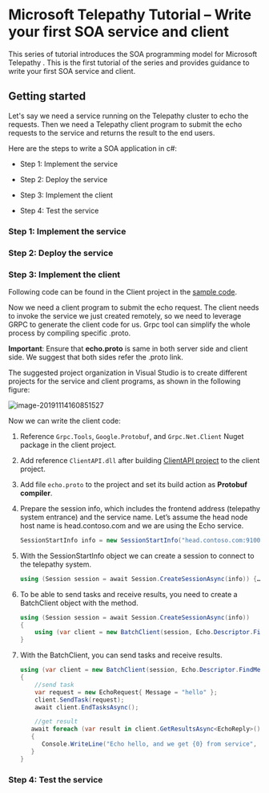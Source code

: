 # Microsoft Telepathy Tutorial – Write your first SOA service and client

This series of tutorial introduces the SOA programming model for Microsoft Telepathy . This is the first tutorial of the series and provides guidance to write your first SOA service and client. 

## Getting started

Let's say we need a service running on the Telepathy cluster to echo the requests. Then we need a Telepathy client program to submit the echo requests to the service and returns the result to the end users. 

Here are the steps to write a SOA application in c#:

- Step 1: Implement the service

- Step 2: Deploy the service

- Step 3: Implement the client

- Step 4: Test the service

### Step 1: Implement the service

### Step 2: Deploy the service

### Step 3: Implement the client
Following code can be found in the Client project in the [sample code](../samples/csharp). 

Now we need a client program to submit the echo request. The client needs to invoke the service we just created remotely, so we need to leverage GRPC to generate the client code for us. Grpc tool can simplify the whole process by compiling specific .proto.

**Important**: Ensure that **echo.proto** is same in both server side and client side. We suggest that both sides refer the .proto link.

The suggested project organization in Visual Studio is to create different projects for the service and client programs, as shown in the following figure:

![image-20191114160851527](soa-tutorial-1-write-your-first-soa-service-and-client.media/add-service-reference.png)

Now we can write the client code:

1. Reference `Grpc.Tools`, `Google.Protobuf`, and `Grpc.Net.Client` Nuget package in the client project.

1. Add reference `ClientAPI.dll` after building [ClientAPI project](../client/ClientAPI) to the client project.

1. Add file `echo.proto` to the project and set its build action as **Protobuf compiler**.

1. Prepare the session info, which includes the frontend address (telepathy system entrance) and the service name. Let’s assume the head node host name is head.contoso.com and we are using the Echo service.

    ```csharp
    SessionStartInfo info = new SessionStartInfo("head.contoso.com:9100", "Echo");
    ```

1. With the SessionStartInfo object we can create a session to connect to the telepathy system.

   ```csharp
   using (Session session = await Session.CreateSessionAsync(info)) {……}
   ```

1. To be able to send tasks and receive results, you need to create a BatchClient object with the method.

   ```csharp
   using (Session session = await Session.CreateSessionAsync(info))
   {
       using (var client = new BatchClient(session, Echo.Descriptor.FindMethodByName("Echo"))){……}
   }
   ```

1. With the BatchClient, you can send tasks and receive results.

   ```csharp
   using (var client = new BatchClient(session, Echo.Descriptor.FindMethodByName("Echo")))
   {
       //send task
       var request = new EchoRequest{ Message = "hello" };
       client.SendTask(request);
       await client.EndTasksAsync();

       //get result
      await foreach (var result in client.GetResultsAsync<EchoReply>())
      {
         Console.WriteLine("Echo hello, and we get {0} from service", result.Message);
      }
   }
   ```
### Step 4: Test the service